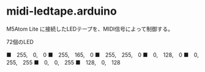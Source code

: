 midi-ledtape.arduino
===============

M5Atom Lite に接続したLEDテープを、MIDI信号によって制御する。

72個のLED

■　255,　0,　0
■　255,　165,　0
■　255,　255,　0
■　0,　128,　0
■　0,　255,　255
■　0,　0,　255
■　128,　0,　128
